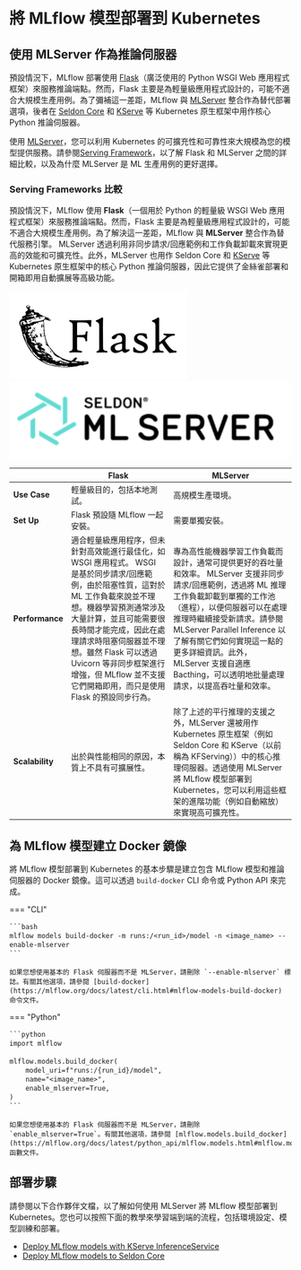 # 將 MLflow 模型部署到 Kubernetes

## 使用 MLServer 作為推論伺服器

預設情況下，MLflow 部署使用 [Flask](https://flask.palletsprojects.com/en/1.1.x/)（廣泛使用的 Python WSGI Web 應用程式框架）來服務推論端點。然而，Flask 主要是為輕量級應用程式設計的，可能不適合大規模生產用例。為了彌補這一差距，MLflow 與 [MLServer](https://mlserver.readthedocs.io/en/latest/) 整合作為替代部署選項，後者在 [Seldon Core](https://docs.seldon.io/projects/seldon-core/en/latest/) 和 [KServe](https://kserve.github.io/website/) 等 Kubernetes 原生框架中用作核心 Python 推論伺服器。

使用 [MLServer](https://mlserver.readthedocs.io/en/latest/)，您可以利用 Kubernetes 的可擴充性和可靠性來大規模為您的模型提供服務。請參閱[Serving Framework](https://mlflow.org/docs/latest/deployment/deploy-model-locally.html#serving-frameworks)，以了解 Flask 和 MLServer 之間的詳細比較，以及為什麼 MLServer 是 ML 生產用例的更好選擇。

### Serving Frameworks 比較

預設情況下，MLflow 使用 **Flask**（一個用於 Python 的輕量級 WSGI Web 應用程式框架）來服務推論端點。然而，Flask 主要是為輕量級應用程式設計的，可能不適合大規模生產用例。為了解決這一差距，MLflow 與 **MLServer** 整合作為替代服務引擎。 MLServer 透過利用非同步請求/回應範例和工作負載卸載來實現更高的效能和可擴充性。此外，MLServer 也用作 Seldon Core 和 [KServe](https://kserve.github.io/website/) 等 Kubernetes 原生框架中的核心 Python 推論伺服器，因此它提供了金絲雀部署和開箱即用自動擴展等高級功能。

![](./assets/flask-logo.png) ![](./assets/seldon-mlserver-logo.png)

||Flask|MLServer|
|----|----|-----|
|**Use Case**|輕量級目的，包括本地測試。|高規模生產環境。|
|**Set Up**|Flask 預設隨 MLflow 一起安裝。|需要單獨安裝。|
|**Performance**|適合輕量級應用程序，但未針對高效能進行最佳化，如 WSGI 應用程式。 WSGI 是基於同步請求/回應範例，由於阻塞性質，這對於 ML 工作負載來說並不理想。機器學習預測通常涉及大量計算，並且可能需要很長時間才能完成，因此在處理請求時阻塞伺服器並不理想。雖然 Flask 可以透過 Uvicorn 等非同步框架進行增強，但 MLflow 並不支援它們開箱即用，而只是使用 Flask 的預設同步行為。|專為高性能機器學習工作負載而設計，通常可提供更好的吞吐量和效率。 MLServer 支援非同步請求/回應範例，透過將 ML 推理工作負載卸載到單獨的工作池（進程），以便伺服器可以在處理推理時繼續接受新請求。請參閱 MLServer Parallel Inference 以了解有關它們如何實現這一點的更多詳細資訊。此外，MLServer 支援自適應 Bacthing，可以透明地批量處理請求，以提高吞吐量和效率。|
|**Scalability**|出於與性能相同的原因，本質上不具有可擴展性。|除了上述的平行推理的支援之外，MLServer 還被用作 Kubernetes 原生框架（例如 Seldon Core 和 KServe（以前稱為 KFServing））中的核心推理伺服器。透過使用 MLServer 將 MLflow 模型部署到 Kubernetes，您可以利用這些框架的進階功能（例如自動縮放）來實現高可擴充性。

## 為 MLflow 模型建立 Docker 鏡像

將 MLflow 模型部署到 Kubernetes 的基本步驟是建立包含 MLflow 模型和推論伺服器的 Docker 鏡像。這可以透過 `build-docker` CLI 命令或 Python API 來完成。

=== "CLI"

    ```bash
    mlflow models build-docker -m runs:/<run_id>/model -n <image_name> --enable-mlserver
    ```

    如果您想使用基本的 Flask 伺服器而不是 MLServer，請刪除 `--enable-mlserver` 標誌。有關其他選項，請參閱 [build-docker](https://mlflow.org/docs/latest/cli.html#mlflow-models-build-docker) 命令文件。

=== "Python"

    ```python
    import mlflow

    mlflow.models.build_docker(
        model_uri=f"runs:/{run_id}/model",
        name="<image_name>",
        enable_mlserver=True,
    )
    ```

    如果您想使用基本的 Flask 伺服器而不是 MLServer，請刪除 `enable_mlserver=True`。有關其他選項，請參閱 [mlflow.models.build_docker](https://mlflow.org/docs/latest/python_api/mlflow.models.html#mlflow.models.build_docker) 函數文件。


## 部署步驟

請參閱以下合作夥伴文檔，以了解如何使用 MLServer 將 MLflow 模型部署到 Kubernetes。您也可以按照下面的教學來學習端到端的流程，包括環境設定、模型訓練和部署。

- [Deploy MLflow models with KServe InferenceService](https://kserve.github.io/website/latest/modelserving/v1beta1/mlflow/v2/)
- [Deploy MLflow models to Seldon Core](https://docs.seldon.io/projects/seldon-core/en/latest/servers/mlflow.html)

